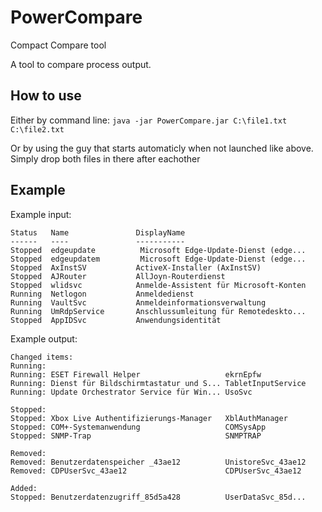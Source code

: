 # PowerCompare
Compact Compare tool

A tool to compare process output.

## How to use
Either by command line:
```java -jar PowerCompare.jar C:\file1.txt C:\file2.txt```

Or by using the guy that starts automaticly when not launched like above. Simply drop both files in there after eachother

## Example

Example input:
```
Status   Name               DisplayName                           
------   ----               -----------                           
Stopped  edgeupdate          Microsoft Edge-Update-Dienst (edge...
Stopped  edgeupdatem         Microsoft Edge-Update-Dienst (edge...
Stopped  AxInstSV           ActiveX-Installer (AxInstSV)          
Stopped  AJRouter           AllJoyn-Routerdienst                  
Stopped  wlidsvc            Anmelde-Assistent für Microsoft-Konten
Running  Netlogon           Anmeldedienst                         
Running  VaultSvc           Anmeldeinformationsverwaltung         
Running  UmRdpService       Anschlussumleitung für Remotedeskto...
Stopped  AppIDSvc           Anwendungsidentität                   
```

Example output:
```
Changed items:
Running:
Running: ESET Firewall Helper                   ekrnEpfw           
Running: Dienst für Bildschirmtastatur und S... TabletInputService 
Running: Update Orchestrator Service für Win... UsoSvc                   

Stopped:
Stopped: Xbox Live Authentifizierungs-Manager   XblAuthManager     
Stopped: COM+-Systemanwendung                   COMSysApp          
Stopped: SNMP-Trap                              SNMPTRAP           

Removed:
Removed: Benutzerdatenspeicher _43ae12          UnistoreSvc_43ae12 
Removed: CDPUserSvc_43ae12                      CDPUserSvc_43ae12  

Added:
Stopped: Benutzerdatenzugriff_85d5a428          UserDataSvc_85d... 
```
